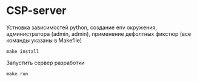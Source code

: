 # CSP-server

Устновка зависимостей python, создание env окружения, администратора (admin, admin), применение дефолтных фикстюр (все команды указаны в Makefile)

```
make install
```

Запустить сервер разработки

```
make run
```
